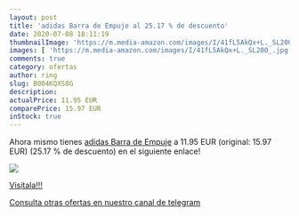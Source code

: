 ```yaml
---
layout: post
title: 'adidas Barra de Empuje al 25.17 % de descuento'
date: 2020-07-08 18:11:19
thumbnailImage: 'https://m.media-amazon.com/images/I/41fL5AkQx+L._SL200_.jpg'
images: [ 'https://m.media-amazon.com/images/I/41fL5AkQx+L._SL200_.jpg' ]
comments: true
category: ofertas
author: ring
slug: B004KQXS8G
description:
actualPrice: 11.95 EUR
comparePrice: 15.97 EUR
inStock: true
---
```


Ahora mismo tienes [adidas Barra de Empuje](https://www.amazon.com/dp/B004KQXS8G/?tag=redken08-20) a 11.95 EUR (original: 15.97 EUR) (25.17 %  de descuento) en el siguiente enlace!

[![](https://m.media-amazon.com/images/I/41fL5AkQx+L._SL200_.jpg)](https://www.amazon.com/dp/B004KQXS8G/?tag=redken08-20)

[Visítala!!!](https://www.amazon.com/dp/B004KQXS8G/?tag=redken08-20)

[Consulta otras ofertas en nuestro canal de telegram](https://t.me/s/ofertas25)
